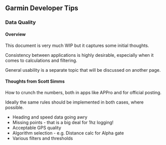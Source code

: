 ## Garmin Developer Tips

### Data Quality

#### Overview

This document is very much WIP but it captures some initial thoughts.

Consistency between applications is highly desirable, especially when it comes to calculations and filtering.

General usability is a separate topic that will be discussed on another page.



#### Thoughts from Scott Simms

How to crunch the numbers, both in apps like APPro and for official posting.

Ideally the same rules should be implemented in both cases, where possible. 

- Heading and speed data going awry  
- Missing points - that is a big deal for 1hz logging! 
- Acceptable GPS quality 
- Algorithm selection - e.g. Distance calc for Alpha gate 
- Various filters and thresholds 

